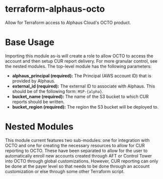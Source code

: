 # terraform-alphaus-octo
Allow for Terraform access to Alphaus Cloud's OCTO product.

# Base Usage
Importing this module as-is will create a role to allow OCTO to access the account and then setup CUR report delivery. For more granular control, see the nested modules. The top-level module has the following parameters:

- **alphaus_principal (required):** The Principal (AWS account ID) that is provided by Alphaus.
- **external_id (required):** The external ID to associate with Alphaus. This should be of the following form: `MSP-{alpha}`.
- **bucket_name (required):** The name of the S3 bucket to which CUR reports should be written.
- **bucket_region (required):** The region the S3 bucket will be deployed to.

# Nested Modules
This module current features two sub-modules: one for integration with OCTO and one for creating the necessary resources to allow for CUR reporting to OCTO. These have been separated to allow for the user to automatically enroll new accounts created through AFT or Control Tower into OCTO through global customizations. However, CUR reporting can only be done at the payer level so that needs to be done through an account customization or else through some other Terraform script.
